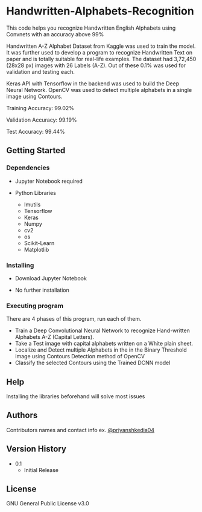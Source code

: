 # Handwritten-Alphabets-Recognition
This code helps you recognize Handwritten English Alphabets using Convnets with an accuracy above 99%

Handwritten A-Z Alphabet Dataset from Kaggle was used to train the model. It was further used to develop a program to recognize Handwritten Text on paper and is totally suitable for real-life examples. The dataset had 3,72,450 (28x28 px) images with 26 Labels (A-Z). Out of these 0.1% was used for validation and testing each.

Keras API with Tensorflow in the backend was used to build the Deep Neural Network. OpenCV was used to detect multiple alphabets in a single image using Contours.

Training Accuracy: 99.02%

Validation Accuracy: 99.19%

Test Accuracy: 99.44%
 ## Getting Started

### Dependencies

* Jupyter Notebook required

* Python Libraries

    - Imutils
    - Tensorflow
    - Keras
    - Numpy
    - cv2
    - os
    - Scikit-Learn
    - Matplotlib

### Installing

* Download Jupyter Notebook

* No further installation


### Executing program

There are 4 phases of this program, run each of them.

* Train a Deep Convolutional Neural Network to recognize Hand-written Alphabets A-Z (Capital Letters).
* Take a Test image with capital alphabets written on a White plain sheet. 
* Localize and Detect multiple Alphabets in the in the Binary Threshold image using Contours Detection method of OpenCV 
* Classify the selected Contours using the Trained DCNN model

## Help

Installing the libraries beforehand will solve most issues

## Authors

Contributors names and contact info 
ex. [@priyanshkedia04](https://github.com/priyanshkedia04)

## Version History

* 0.1
    * Initial Release

## License

GNU General Public License v3.0
